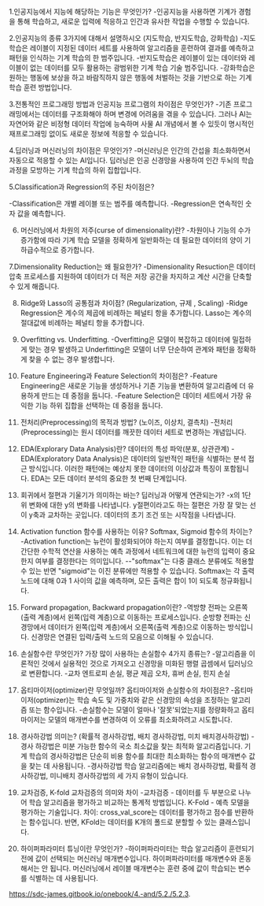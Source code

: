 
1.인공지능에서 지능에 해당하는 기능은 무엇인가?
-인공지능을 사용하면 기계가 경험을 통해 학습하고, 새로운 입력에 적응하고 인간과 유사한 작업을 수행할 수 있습니다.

2.인공지능의 종류 3가지에 대해서 설명하시오 (지도학습, 반지도학습, 강화학습)
-지도학습은 레이블이 지정된 데이터 세트를 사용하여 알고리즘을 훈련하여 결과를 예측하고 패턴을 인식하는 기계 학습의 한 범주입니다.
-반지도학습은 레이블이 있는 데이터와 레이블이 없는 데이터를 모두 활용하는 광범위한 기계 학습 기술 범주입니다.
-강화학습은 원하는 행동에 보상을 하고 바람직하지 않은 행동에 처벌하는 것을 기반으로 하는 기계 학습 훈련 방법입니다.

3.전통적인 프로그래밍 방법과 인공지능 프로그램의 차이점은 무엇인가?
-기존 프로그래밍에서는 데이터를 구조화해야 하며 변경에 어려움을 겪을 수 있습니다. 
그러나 AI는 자연어와 같은 비정형 데이터 작업에 능숙하며 사물 AI 개념에서 볼 수 있듯이 명시적인 재프로그래밍 없이도 새로운 정보에 적응할 수 있습니다.

4.딥러닝과 머신러닝의 차이점은 무엇인가?
-머신러닝은 인간의 간섭을 최소화하면서 자동으로 적응할 수 있는 AI입니다. 딥러닝은 인공 신경망을 사용하여 인간 두뇌의 학습 과정을 모방하는 기계 학습의 하위 집합입니다.

5.Classification과 Regression의 주된 차이점은?

-Classification은 개별 레이블 또는 범주를 예측합니다.
-Regression은 연속적인 숫자 값을 예측합니다.

6. 머신러닝에서 차원의 저주(curse of dimensionality)란?
-차원이나 기능의 수가 증가함에 따라 기계 학습 모델을 정확하게 일반화하는 데 필요한 데이터의 양이 기하급수적으로 증가합니다.

7.Dimensionality Reduction는 왜 필요한가?
-Dimensionality Resuction은 데이터 압축 프로세스를 지원하여 데이터가 더 적은 저장 공간을 차지하고 계산 시간을 단축할 수 있게 해줍니다.

8. Ridge와 Lasso의 공통점과 차이점? (Regularization, 규제 , Scaling)
-Ridge Regression은 계수의 제곱에 비례하는 페널티 항을 추가합니다. Lasso는 계수의 절대값에 비례하는 페널티 항을 추가합니다.

9. Overfitting vs. Underfitting.
-Overfitting은 모델이 복잡하고 데이터에 밀접하게 맞는 경우 발생하고 Underfitting은 모델이 너무 단순하여 관계와 패턴을 정확하게 찾을 수 없는 경우 발생합니다.

10. Feature Engineering과 Feature Selection의 차이점은?
-Feature Engineering은 새로운 기능을 생성하거나 기존 기능을 변환하여 알고리즘에 더 유용하게 만드는 데 중점을 둡니다.
-Feature Selection은 데이터 세트에서 가장 유익한 기능 하위 집합을 선택하는 데 중점을 둡니다.

11. 전처리(Preprocessing)의 목적과 방법? (노이즈, 이상치, 결측치)
-전처리(Preprocessing)는 원시 데이터를 깨끗한 데이터 세트로 변경하는 개념입니다.

12. EDA(Explorary Data Analysis)란? 데이터의 특성 파악(분포, 상관관계)
-EDA(Exploratory Data Analysis)은 데이터의 일반적인 패턴을 식별하는 분석 접근 방식입니다. 이러한 패턴에는 예상치 못한 데이터의 이상값과 특징이 포함됩니다. EDA는 모든 데이터 분석의 중요한 첫 번째 단계입니다.

13. 회귀에서 절편과 기울기가 의미하는 바는? 딥러닝과 어떻게 연관되는가?
-x의 1단위 변화에 대한 y의 변화를 나타냅니다. y절편이라고도 하는 절편은 가장 잘 맞는 선이 y축과 교차하는 곳입니다. 데이터의 초기 조건 또는 시작점을 나타냅니다.

14. Activation function 함수를 사용하는 이유? Softmax, Sigmoid 함수의 차이는?
-Activation function는 뉴런이 활성화되어야 하는지 여부를 결정합니다. 이는 더 간단한 수학적 연산을 사용하는 예측 과정에서 네트워크에 대한 뉴런의 입력이 중요한지 여부를 결정한다는 의미입니다.
--"softmax"는 다중 클래스 분류에도 적용할 수 있는 반면 "sigmoid"는 이진 분류에만 적용할 수 있습니다. Softmax는 각 출력 노드에 대해 0과 1 사이의 값을 예측하며, 모든 출력은 합이 1이 되도록 정규화됩니다.

15. Forward propagation, Backward propagation이란?
-역방향 전파는 오른쪽(출력 계층)에서 왼쪽(입력 계층)으로 이동하는 프로세스입니다. 순방향 전파는 신경망에서 데이터가 왼쪽(입력 계층)에서 오른쪽(출력 계층)으로 이동하는 방식입니다. 신경망은 연결된 입력/출력 노드의 모음으로 이해될 수 있습니다.

16. 손실함수란 무엇인가? 가장 많이 사용하는 손실함수 4가지 종류는?
-알고리즘을 이론적인 것에서 실용적인 것으로 가져오고 신경망을 미화된 행렬 곱셈에서 딥러닝으로 변환합니다.
-교차 엔트로피 손실, 평균 제곱 오차, 휴버 손실, 힌지 손실

17. 옵티마이저(optimizer)란 무엇일까? 옵티마이저와 손실함수의 차이점은?
-옵티마이저(optimizer)는 학습 속도 및 가중치와 같은 신경망의 속성을 조정하는 알고리즘 또는 함수입니다.
-손실함수는 모델이 얼마나 '잘못'되었는지를 정량화하고 옵티마이저는 모델의 매개변수를 변경하여 이 오류를 최소화하려고 시도합니다.

18. 경사하강법 의미는? (확률적 경사하강법, 배치 경사하강법, 미치 배치경사하강법)
-경사 하강법은 미분 가능한 함수의 국소 최소값을 찾는 최적화 알고리즘입니다. 기계 학습의 경사하강법은 단순히 비용 함수를 최대한 최소화하는 함수의 매개변수 값을 찾는 데 사용됩니다.
-경사하강법 학습 알고리즘에는 배치 경사하강법, 확률적 경사하강법, 미니배치 경사하강법의 세 가지 유형이 있습니다.

19. 교차검증, K-fold 교차검증의 의미와 차이
-교차검증 - 데이터를 두 부분으로 나누어 학습 알고리즘을 평가하고 비교하는 통계적 방법입니다.
K-Fold - 예측 모델을 평가하는 기술입니다.
차이: cross_val_score는 데이터를 평가하고 점수를 반환하는 함수입니다. 반면, KFold는 데이터를 K개의 폴드로 분할할 수 있는 클래스입니다.

20. 하이퍼파라미터 튜닝이란 무엇인가?
-하이퍼파라미터는 학습 알고리즘이 훈련되기 전에 값이 선택되는 머신러닝 매개변수입니다. 하이퍼파라미터를 매개변수와 혼동해서는 안 됩니다. 머신러닝에서 레이블 매개변수는 훈련 중에 값이 학습되는 변수를 식별하는 데 사용됩니다.

https://sdc-james.gitbook.io/onebook/4.-and/5.2./5.2.3.
